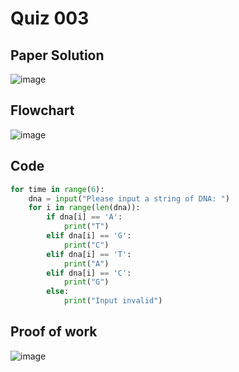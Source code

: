# Quiz 003

## Paper Solution
![image](https://github.com/user-attachments/assets/aa5676fd-40ab-4890-b6f0-d8160502761b)

## Flowchart
![image](https://github.com/user-attachments/assets/c7484ca2-2525-42db-9c37-21030df3826f)

## Code
```.py
for time in range(6):
    dna = input("Please input a string of DNA: ")
    for i in range(len(dna)):
        if dna[i] == 'A':
            print("T")
        elif dna[i] == 'G':
            print("C")
        elif dna[i] == 'T':
            print("A")
        elif dna[i] == 'C':
            print("G")
        else:
            print("Input invalid")
```
## Proof of work
![image](https://github.com/user-attachments/assets/7d831680-568c-40ca-b7f9-bf9317a7047d)


